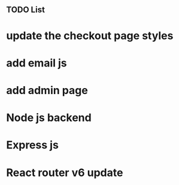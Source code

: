 ## TODO List

# update the checkout page styles 
# add email js
# add admin page 
# Node js backend
# Express js
# React router v6 update